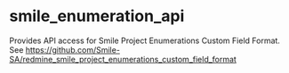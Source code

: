 # smile_enumeration_api
Provides API access for Smile Project Enumerations Custom Field Format. See https://github.com/Smile-SA/redmine_smile_project_enumerations_custom_field_format
